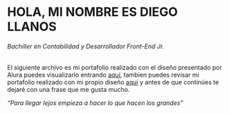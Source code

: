 # HOLA, MI NOMBRE ES DIEGO LLANOS
###### Bachiller en Contabilidad y Desarrollador Front-End Jr.

El siguiente archivo es mi portafolio realizado con el diseño presentado por Alura puedes visualizarlo entrando [aquí](https://diegollanosr.github.io/portafolio), tambien puedes revisar mi portafolio realizado con mi propio diseño [aquí](https://diegollanosr.github.io/) y antes de que continúes te dejaré con una frase que me gusta mucho.

*“Para llegar lejos empieza a hacer lo que hacen los grandes”*